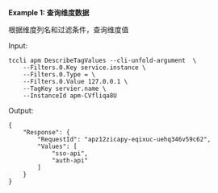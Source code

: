 **Example 1: 查询维度数据**

根据维度列名和过滤条件，查询维度值

Input: 

```
tccli apm DescribeTagValues --cli-unfold-argument  \
    --Filters.0.Key service.instance \
    --Filters.0.Type = \
    --Filters.0.Value 127.0.0.1 \
    --TagKey servier.name \
    --InstanceId apm-CVfliqa8U
```

Output: 
```
{
    "Response": {
        "RequestId": "apz12zicapy-eqixuc-uehq346v59c62",
        "Values": [
            "sso-api",
            "auth-api"
        ]
    }
}
```

